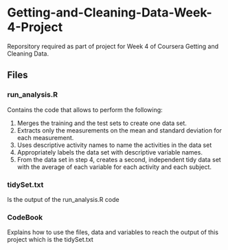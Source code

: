 # Getting-and-Cleaning-Data-Week-4-Project

Reporsitory required as part of project for Week 4 of Coursera Getting and Cleaning Data. 

## Files

### run_analysis.R 
Contains the code that allows to perform the following: 

1. Merges the training and the test sets to create one data set.
2. Extracts only the measurements on the mean and standard deviation for each measurement. 
3. Uses descriptive activity names to name the activities in the data set
4. Appropriately labels the data set with descriptive variable names. 
5. From the data set in step 4, creates a second, independent tidy data set with the average of each variable for each activity and each subject.

### tidySet.txt
Is the output of the run_analysis.R code 

### CodeBook 
Explains how to use the files, data and variables to reach the output of this project which is the tidySet.txt
